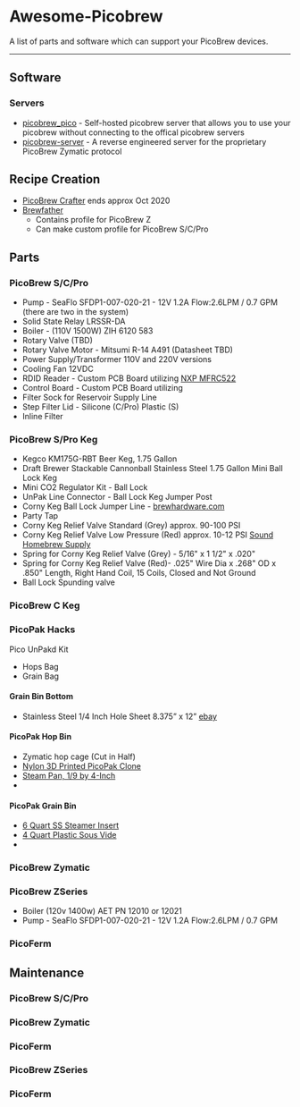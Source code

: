# Awesome-Picobrew
A list of parts and software which can support your PicoBrew devices.

--------------------
## Software

### Servers
- [picobrew_pico](https://github.com/chiefwigms/picobrew_pico) - Self-hosted picobrew server that allows you to use your picobrew without connecting to the offical picobrew servers
- [picobrew-server](https://github.com/hotzenklotz/picobrew-server) - A reverse engineered server for the proprietary PicoBrew Zymatic protocol

## Recipe Creation
* [PicoBrew Crafter](https://picobrew.com/Craft.cshtml) ends approx Oct 2020
* [Brewfather](https://web.brewfather.app/)
  * Contains profile for PicoBrew Z
  * Can make custom profile for PicoBrew S/C/Pro

## Parts

### PicoBrew S/C/Pro
- Pump - SeaFlo SFDP1-007-020-21 - 12V 1.2A Flow:2.6LPM / 0.7 GPM (there are two in the system)
- Solid State Relay LRSSR-DA
- Boiler - (110V 1500W) ZIH 6120 583
- Rotary Valve (TBD)
- Rotary Valve Motor - Mitsumi R-14 A491 (Datasheet TBD)
- Power Supply/Transformer 110V and 220V versions
- Cooling Fan 12VDC
- RDID Reader - Custom PCB Board utilizing [NXP MFRC522](https://www.nxp.com/docs/en/data-sheet/MFRC522.pdf)
- Control Board - Custom PCB Board utilizing
- Filter Sock for Reservoir Supply Line
- Step Filter Lid - Silicone (C/Pro) Plastic (S)
- Inline Filter

### PicoBrew S/Pro Keg
- Kegco KM175G-RBT Beer Keg, 1.75 Gallon
- Draft Brewer Stackable Cannonball Stainless Steel 1.75 Gallon Mini Ball Lock Keg
- Mini CO2 Regulator Kit - Ball Lock
- UnPak Line Connector - Ball Lock Keg Jumper Post
- Corny Keg Ball Lock Jumper Line - [brewhardware.com](https://www.brewhardware.com/product_p/blqddoublemale.htm)
- Party Tap
- Corny Keg Relief Valve Standard (Grey) approx. 90-100 PSI
- Corny Keg Relief Valve Low Pressure (Red) approx. 10-12 PSI [Sound Homebrew Supply](http://www.soundhomebrew.com/corny-keg-relief-valve-10-12-psi/)
- Spring for Corny Keg Relief Valve (Grey) - 5/16" x 1 1/2" x .020"
- Spring for Corny Keg Relief Valve (Red)- .025" Wire Dia x .268" OD x .850" Length, Right Hand Coil, 15 Coils, Closed and Not Ground
- Ball Lock Spunding valve

### PicoBrew C Keg

### PicoPak Hacks

Pico UnPakd Kit
- Hops Bag
- Grain Bag

#### Grain Bin Bottom
- Stainless Steel 1/4 Inch Hole Sheet 8.375” x 12” [ebay](https://www.ebay.com/itm/Perforated-304-Stainless-Steel-1-4-inch-hole-20-gauge-Price-per-10-square-inch/130754223088)

#### PicoPak Hop Bin
- Zymatic hop cage (Cut in Half)
- [Nylon 3D Printed PicoPak Clone](https://www.thingiverse.com/thing:3322714?fbclid)
- [Steam Pan, 1/9 by 4-Inch](https://amzn.to/3fyXonN)
-

#### PicoPak Grain Bin
- [6 Quart SS Steamer Insert](https://amzn.to/2YImaLp)
- [4 Quart Plastic Sous Vide](https://amzn.to/3e9L4Kx)
-

### PicoBrew Zymatic

### PicoBrew ZSeries
- Boiler (120v 1400w) AET PN 12010 or 12021
- Pump - SeaFlo SFDP1-007-020-21 - 12V 1.2A Flow:2.6LPM / 0.7 GPM

### PicoFerm

## Maintenance

### PicoBrew S/C/Pro

### PicoBrew Zymatic

### PicoFerm

### PicoBrew ZSeries

### PicoFerm

